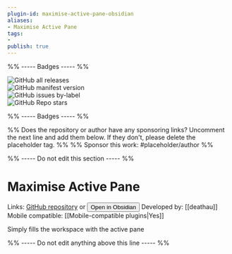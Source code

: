 ```yaml
---
plugin-id: maximise-active-pane-obsidian
aliases:
- Maximise Active Pane
tags: 
- 
publish: true
---
```


%% ----- Badges ----- %%

![GitHub all releases](https://img.shields.io/github/downloads/deathau/maximise-active-pane-obsidian/total?color=573E7A&logo=github&style=for-the-badge)   
![GitHub manifest version](https://img.shields.io/github/manifest-json/v/deathau/maximise-active-pane-obsidian?color=573E7A&logo=github&style=for-the-badge)   
![GitHub issues by-label](https://img.shields.io/github/issues/deathau/maximise-active-pane-obsidian/help%20wanted?color=573E7A&logo=github&style=for-the-badge)   
![GitHub Repo stars](https://img.shields.io/github/stars/deathau/maximise-active-pane-obsidian?color=573E7A&logo=github&style=for-the-badge)

%% ----- Badges ----- %%

%% Does the repository or author have any sponsoring links? Uncomment the next line and add them below. If they don't, please delete the placeholder tag. %%
%% Sponsor this work: #placeholder/author %%

%% ----- Do not edit this section ----- %%

# Maximise Active Pane

Links: [GitHub repository](https://github.com/deathau/maximise-active-pane-obsidian) or [<button id=HH>Open in Obsidian</button>](obsidian://goto-plugin?id=maximise-active-pane-obsidian)
Developed by: [[deathau]]
Mobile compatible: [[Mobile-compatible plugins|Yes]]

Simply fills the workspace with the active pane

%% ----- Do not edit anything above this line ----- %% 
